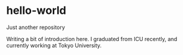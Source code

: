 # hello-world
Just another repository 

Writing a bit of introduction here. 
I graduated from ICU recently, and currently working at Tokyo University.

